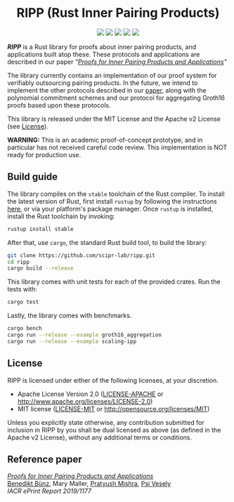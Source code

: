 <h1 align="center">RIPP (Rust Inner Pairing Products)</h1>

<p align="center">
    <a href="https://travis-ci.org/scipr-lab/ripp"><img src="https://travis-ci.org/scipr-lab/ripp.svg?branch=master"></a>
    <a href="https://github.com/scipr-lab/ripp/blob/master/AUTHORS"><img src="https://img.shields.io/badge/authors-SCIPR%20Lab-orange.svg"></a>
    <a href="https://github.com/scipr-lab/ripp/blob/master/LICENSE-APACHE"><img src="https://img.shields.io/badge/license-APACHE-blue.svg"></a>
    <a href="https://github.com/scipr-lab/ripp/blob/master/LICENSE-MIT"><img src="https://img.shields.io/badge/license-MIT-blue.svg"></a>
    <a href="https://deps.rs/repo/github/scipr-lab/ripp"><img src="https://deps.rs/repo/github/scipr-lab/ripp/status.svg"></a>
</p>


___RIPP___ is a Rust library for proofs about inner pairing products, and applications built atop these. These protocols and applications are described in our paper *"[Proofs for Inner Pairing Products and Applications][ripp]"*

The library currently contains an implementation of our proof system for verifiably outsourcing pairing products. In the future, we intend to implement the other protocols described in our [paper][ripp], along with the polynomial commitment schemes and our protocol for aggregating Groth16 proofs based upon these protocols.

This library is released under the MIT License and the Apache v2 License (see [License](#license)).

**WARNING:** This is an academic proof-of-concept prototype, and in particular has not received careful code review. This implementation is NOT ready for production use.

## Build guide

The library compiles on the `stable` toolchain of the Rust compiler. To install the latest version of Rust, first install `rustup` by following the instructions [here](https://rustup.rs/), or via your platform's package manager. Once `rustup` is installed, install the Rust toolchain by invoking:
```bash
rustup install stable
```

After that, use `cargo`, the standard Rust build tool, to build the library:
```bash
git clone https://github.com/scipr-lab/ripp.git
cd ripp
cargo build --release
```

This library comes with unit tests for each of the provided crates. Run the tests with:
```bash
cargo test
``` 

Lastly, the library comes with benchmarks.
```bash
cargo bench
cargo run --release --example groth16_aggregation
cargo run --release --example scaling-ipp
```

## License

RIPP is licensed under either of the following licenses, at your discretion.

 * Apache License Version 2.0 ([LICENSE-APACHE](LICENSE-APACHE) or http://www.apache.org/licenses/LICENSE-2.0)
 * MIT license ([LICENSE-MIT](LICENSE-MIT) or http://opensource.org/licenses/MIT)

Unless you explicitly state otherwise, any contribution submitted for inclusion in RIPP by you shall be dual licensed as above (as defined in the Apache v2 License), without any additional terms or conditions.

[ripp]: https://eprint.iacr.org/2019/1177

## Reference paper

[_Proofs for Inner Pairing Products and Applications_][ripp]    
[Benedikt Bünz](https://www.github.com/bbuenz), Mary Maller, [Pratyush Mishra](https://www.github.com/pratyush), [Psi Vesely](https://www.github.com/psivesely)    
*IACR ePrint Report 2019/1177*
